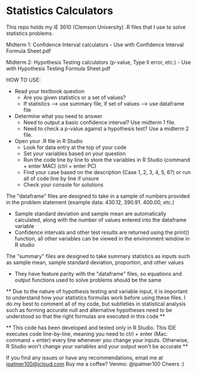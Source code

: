 # Statistics Calculators
This repo holds my IE 3610 (Clemson University) .R files that I use to solve statistics problems.

Midterm 1: Confidence Interval calculators - Use with Confidence Interval Formula Sheet.pdf

Midterm 2: Hypothesis Testing calculators (p-value, Type II error, etc.) - Use with Hypothesis Testing Formula Sheet.pdf

HOW TO USE:
* Read your textbook question
  - Are you given statistics or a set of values? 
  - If statistics --> use summary file, if set of values --> use dataframe file
* Determine what you need to answer
  - Need to output a basic confidence interval? Use midterm 1 file.
  - Need to check a p-value against a hypothesis test? Use a midterm 2 file.
* Open your .R file in R Studio
  - Look for data entry at the top of your code
  - Set your variables based on your question
  - Run the code line by line to store the variables in R Studio (command + enter MAC) (ctrl + enter PC)
  - Find your case based on the description (Case 1, 2, 3, 4, 5, 6?) or run all of code line by line if unsure
  - Check your console for solutions
  

The "dataframe" files are designed to take in a sample of numbers provided in the problem statement (example data: 430.12, 390.91. 400.00, etc.)
* Sample standard deviation and sample mean are automatically calculated, along with the number of values entered into the dataframe variable
* Confidence intervals and other test results are returned using the print() function, all other variables can be viewed in the environment window in R studio

The "summary" files are designed to take summary statistics as inputs such as sample mean, sample standard deviation, proportion, and other values
* They have feature parity with the "dataframe" files, so equations and output functions used to solve problems should be the same

** Due to the nature of hypothesis testing and variable input, it is important to understand how your statistics formulas work before using these files. 
  I do my best to comment all of my code, but subtleties in statistical analysis such as forming accurate null and alternative hypotheses need to be understood
  so that the right formulas are executed in this code **
  
** This code has been developed and tested only in R Studio. This IDE executes code line-by-line, meaning you need to ctrl + enter (Mac: command + enter) every 
  line whenever you change your inputs. Otherwise, R Studio won't change your variables and your output won't be accurate **
 
If you find any issues or have any recommendations, email me at ipalmer100@icloud.com
Buy me a coffee? Venmo: @ipalmer100
Cheers :)
